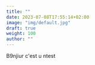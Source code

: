 ```yaml
---
title: ""
date: 2023-07-08T17:55:14+02:00
image: "img/default.jpg"
draft: true
weight: 100
author: ""
---
```


B9njiur c'est u ntest
